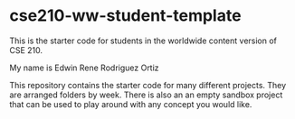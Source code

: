 # cse210-ww-student-template
This is the starter code for students in the worldwide content version of CSE 210.

My name is Edwin Rene Rodriguez Ortiz

This repository contains the starter code for many different projects. They are arranged folders by week. There is also an an empty sandbox project that can be used to play around with any concept you would like.
